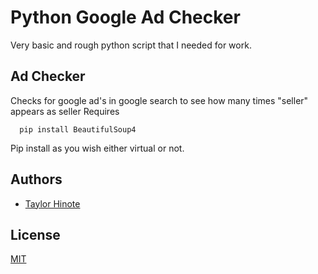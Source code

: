
# Python Google Ad Checker

Very basic and rough python script that I needed for work.




## Ad Checker
Checks for google ad's in google search to see how many times "seller" appears as seller
Requires
```
  pip install BeautifulSoup4
```
Pip install as you wish either virtual or not.

## Authors

- [Taylor Hinote](https://github.com/Taylor-Hinote/)


## License

[MIT](https://choosealicense.com/licenses/mit/)
